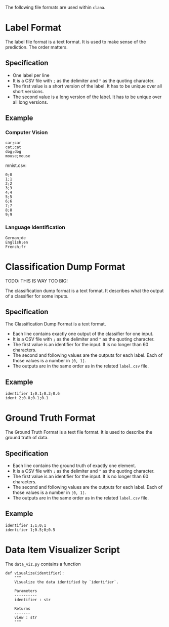The following file formats are used within `clana`.

# Label Format

The label file format is a text format. It is used to make sense of the
prediction. The order matters.

## Specification

* One label per line
* It is a CSV file with `;` as the delimiter and `"` as the quoting character.
* The first value is a short version of the label. It has to be unique over
  all short versions.
* The second value is a long version of the label. It has to be unique over all
  long versions.


## Example

### Computer Vision

```
car;car
cat;cat
dog;dog
mouse;mouse
```

mnist.csv:

```
0;0
1;1
2;2
3;3
4;4
5;5
6;6
7;7
8;8
9;9
```

### Language Identification

```
German;de
English;en
French;fr
```


# Classification Dump Format

TODO: THIS IS WAY TOO BIG!

The classification dump format is a text format. It describes what the output
of a classifier for some inputs.

## Specification

The Classification Dump Format is a text format.

* Each line contains exactly one output of the classifier for one input.
* It is a CSV file with `;` as the delimiter and `"` as the quoting character.
* The first value is an identifier for the input. It is no longer than 60
  characters.
* The second and following values are the outputs for each label. Each of those
  values is a number in `[0, 1]`.
* The outputs are in the same order as in the related `label.csv` file.

## Example

```
identifier 1;0.1;0.3;0.6
ident 2;0.8;0.1;0.1
```


# Ground Truth Format

The Ground Truth Format is a text file format. It is used to describe the
ground truth of data.

## Specification

* Each line contains the ground truth of exactly one element.
* It is a CSV file with `;` as the delimiter and `"` as the quoting character.
* The first value is an identifier for the input. It is no longer than 60
  characters.
* The second and following values are the outputs for each label. Each of those
  values is a number in `[0, 1]`.
* The outputs are in the same order as in the related `label.csv` file.

## Example

```
identifier 1;1;0;1
identifier 1;0.5;0;0.5
```


# Data Item Visualizer Script

The `data_viz.py` contains a function

```
def visualize(identifier):
    """
    Visualize the data identified by `identifier`.

    Parameters
    ----------
    identifier : str

    Returns
    -------
    view : str
    """
```
